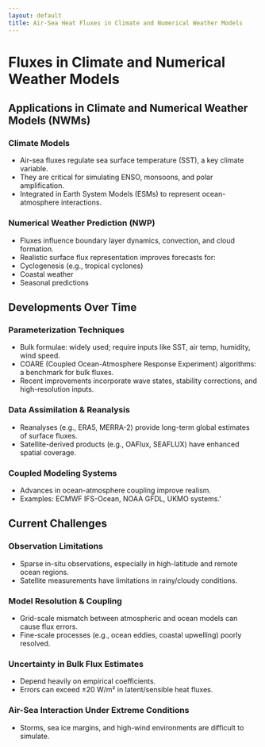 ```yaml
---
layout: default
title: Air-Sea Heat Fluxes in Climate and Numerical Weather Models
---
```


<h1> Fluxes in Climate and Numerical Weather Models </h1>

<h2> Applications in Climate and Numerical Weather Models (NWMs) </h2> 

<h3> Climate Models </h3>

- Air-sea fluxes regulate sea surface temperature (SST), a key climate variable.
- They are critical for simulating ENSO, monsoons, and polar amplification.
- Integrated in Earth System Models (ESMs) to represent ocean-atmosphere interactions.

<h3> Numerical Weather Prediction (NWP) </h3>

- Fluxes influence boundary layer dynamics, convection, and cloud formation.
- Realistic surface flux representation improves forecasts for:
- Cyclogenesis (e.g., tropical cyclones)
- Coastal weather
- Seasonal predictions

<h2> Developments Over Time </h2>

<h3> Parameterization Techniques </h3>

- Bulk formulae: widely used; require inputs like SST, air temp, humidity, wind speed.
- COARE (Coupled Ocean-Atmosphere Response Experiment) algorithms: a benchmark for bulk fluxes.
- Recent improvements incorporate wave states, stability corrections, and high-resolution inputs.

<h3> Data Assimilation & Reanalysis </h3>

- Reanalyses (e.g., ERA5, MERRA-2) provide long-term global estimates of surface fluxes.
- Satellite-derived products (e.g., OAFlux, SEAFLUX) have enhanced spatial coverage.

<h3> Coupled Modeling Systems </h3>

- Advances in ocean-atmosphere coupling improve realism.
- Examples: ECMWF IFS-Ocean, NOAA GFDL, UKMO systems.'

<h2> Current Challenges </h2>

<h3> Observation Limitations </h3>

- Sparse in-situ observations, especially in high-latitude and remote ocean regions.
- Satellite measurements have limitations in rainy/cloudy conditions.

<h3> Model Resolution & Coupling </h3>

- Grid-scale mismatch between atmospheric and ocean models can cause flux errors.
- Fine-scale processes (e.g., ocean eddies, coastal upwelling) poorly resolved.

<h3> Uncertainty in Bulk Flux Estimates </h3>

- Depend heavily on empirical coefficients.
- Errors can exceed ±20 W/m² in latent/sensible heat fluxes.

<h3> Air-Sea Interaction Under Extreme Conditions </h3>

- Storms, sea ice margins, and high-wind environments are difficult to simulate.